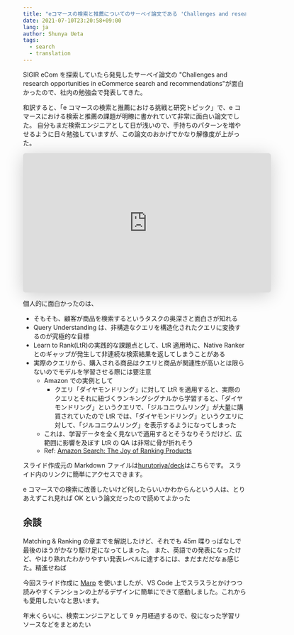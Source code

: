 ```yaml
---
title: "eコマースの検索と推薦についてのサーベイ論文である 'Challenges and research opportunities in eCommerce search and recommendations' を社内勉強会で発表した"
date: 2021-07-10T23:20:58+09:00
lang: ja
author: Shunya Ueta
tags:
  - search
  - translation
---
```


SIGIR eCom を探索していたら発見したサーベイ論文の "Challenges and research opportunities in eCommerce search and recommendations"が面白かったので、社内の勉強会で発表してきた。

和訳すると、「e コマースの検索と推薦における挑戦と研究トピック」で、e コマースにおける検索と推薦の課題が明瞭に書かれていて非常に面白い論文でした。
自分もまだ検索エンジニアとして日が浅いので、手持ちのパターンを増やせるように日々勉強していますが、この論文のおかげでかなり解像度が上がった。

<iframe class="speakerdeck-iframe" frameborder="0" src="https://speakerdeck.com/player/0bf4e40afd9b4a87a8ae1cb030a572ff" title="Introducing &quot;Challenges and research opportunities in eCommerce search and recommendations&quot;" allowfullscreen="true" mozallowfullscreen="true" webkitallowfullscreen="true" style="border: 0px; background: padding-box padding-box rgba(0, 0, 0, 0.1); margin: 0px; padding: 0px; border-radius: 6px; box-shadow: rgba(0, 0, 0, 0.2) 0px 5px 40px; width: 560px; height: 314px;" data-ratio="1.78343949044586"></iframe>

個人的に面白かったのは、

- そもそも、顧客が商品を検索するというタスクの奥深さと面白さが知れる
- Query Understanding は、非構造なクエリを構造化されたクエリに変換するのが究極的な目標
- Learn to Rank(LtR)の実践的な課題点として、LtR 適用時に、Native Ranker とのギャップが発生して非連続な検索結果を返してしまうことがある
- 実際のクエリから、購入される商品はクエリと商品が関連性が高いとは限らないのでモデルを学習させる際には要注意
  - Amazon での実例として
    - クエリ「ダイヤモンドリング」に対して LtR を適用すると、実際のクエリとそれに紐づくランキングシグナルから学習すると、「ダイヤモンドリング」というクエリで、「ジルコニウムリング」が大量に購買されていたので LtR では、「ダイヤモンドリング」というクエリに対して、「ジルコニウムリング」を表示するようになってしまった
  - これは、学習データを全く見ないで適用するとそうなりそうだけど、広範囲に影響を及ぼす LtR の QA は非常に骨が折れそう
  - Ref: [Amazon Search: The Joy of Ranking Products](https://www.amazon.science/publications/amazon-search-the-joy-of-ranking-products)

スライド作成元の Markdown ファイルは[hurutoriya/deck](https://github.com/hurutoriya/deck/blob/main/2021-07-07_challenges-and-research-opportunities-in-eCommerce%20search-and-recommendations/deck.md)はこちらです。
スライド内のリンクに簡単にアクセスできます。

e コマースでの検索に改善したいけど何したらいいかわからんという人は、とりあえずこれ見れば OK という論文だったので読めてよかった

## 余談

Matching & Ranking の章までを解説したけど、それでも 45m 喋りっぱなしで最後のほうがかなり駆け足になってしまった。
また、英語での発表になったけど、やはり熟れたわかりやすい発表レベルに達するには、まだまだだなぁ感じた。精進せねば

今回スライド作成に [Marp](https://marp.app/) を使いましたが、VS Code 上でスラスラとかけつつ読みやすくテンションの上がるデザインに簡単にできて感動しました。これからも愛用したいなと思います。

年末くらいに、検索エンジニアとして 9 ヶ月経過するので、役になった学習リソースなどをまとめたい
